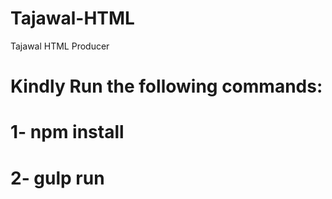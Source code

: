 # Tajawal-HTML
Tajawal HTML Producer

# Kindly Run the following commands: 
# 1- npm install
# 2- gulp run